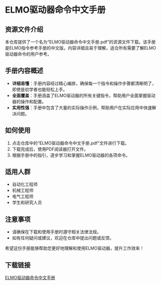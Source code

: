 # ELMO驱动器命令中文手册

## 资源文件介绍

本仓库提供了一个名为“ELMO驱动器命令中文手册.pdf”的资源文件下载。该手册是ELMO指令参考手册的中文版，内容详细且易于理解，适合所有需要了解ELMO驱动器命令的用户参考。

## 手册内容概述

- **详细易懂**：手册内容经过精心编排，确保每一个指令和操作步骤都清晰明了，即使是初学者也能轻松上手。
- **全面覆盖**：手册涵盖了ELMO驱动器的所有关键指令，帮助用户全面掌握驱动器的操作和配置。
- **实用性强**：手册中包含了大量的实际操作示例，帮助用户在实际应用中快速解决问题。

## 如何使用

1. 点击仓库中的“ELMO驱动器命令中文手册.pdf”文件进行下载。
2. 下载完成后，使用PDF阅读器打开文件。
3. 根据手册中的指引，逐步学习和掌握ELMO驱动器的各项命令。

## 适用人群

- 自动化工程师
- 机械工程师
- 电气工程师
- 学生和研究人员

## 注意事项

- 请确保在下载和使用手册时遵守相关法律法规。
- 如有任何疑问或建议，欢迎在仓库中提出问题或反馈。

希望这份手册能够帮助您更好地理解和使用ELMO驱动器，提升工作效率！

## 下载链接

[ELMO驱动器命令中文手册](https://pan.quark.cn/s/4c60295b44f9)